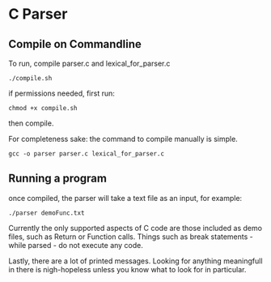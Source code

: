 # C Parser

<h2> Compile on Commandline </h2>

To run, compile parser.c and lexical_for_parser.c

``` ./compile.sh ```

if permissions needed, first run:

``` chmod +x compile.sh ```

 then compile.

For completeness sake: the command to compile manually is simple.

``` gcc -o parser parser.c lexical_for_parser.c ```

<h2> Running a program </h2>

once compiled, the parser will take a text file as an input, for example:

``` ./parser demoFunc.txt ```

Currently the only supported aspects of C code are those included as demo files, such as Return or Function calls. Things such as break statements - while parsed - do not execute any code.

Lastly, there are a lot of printed messages. Looking for anything meaningfull in there is nigh-hopeless unless you know what to look for in particular.
